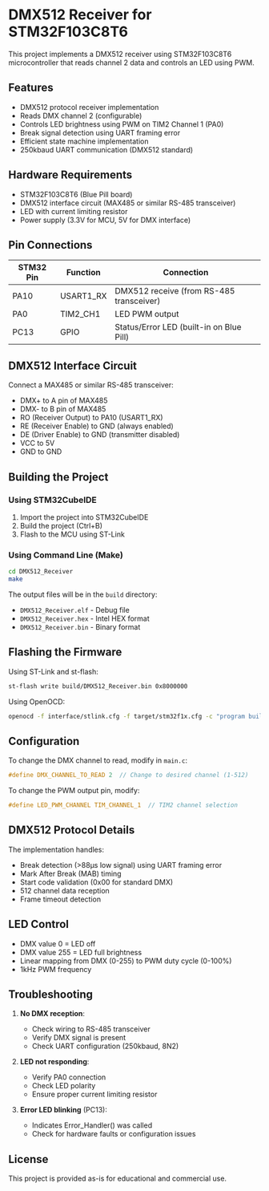 # DMX512 Receiver for STM32F103C8T6

This project implements a DMX512 receiver using STM32F103C8T6 microcontroller that reads channel 2 data and controls an LED using PWM.

## Features

- DMX512 protocol receiver implementation
- Reads DMX channel 2 (configurable)
- Controls LED brightness using PWM on TIM2 Channel 1 (PA0)
- Break signal detection using UART framing error
- Efficient state machine implementation
- 250kbaud UART communication (DMX512 standard)

## Hardware Requirements

- STM32F103C8T6 (Blue Pill board)
- DMX512 interface circuit (MAX485 or similar RS-485 transceiver)
- LED with current limiting resistor
- Power supply (3.3V for MCU, 5V for DMX interface)

## Pin Connections

| STM32 Pin | Function | Connection |
|-----------|----------|------------|
| PA10 | USART1_RX | DMX512 receive (from RS-485 transceiver) |
| PA0 | TIM2_CH1 | LED PWM output |
| PC13 | GPIO | Status/Error LED (built-in on Blue Pill) |

## DMX512 Interface Circuit

Connect a MAX485 or similar RS-485 transceiver:
- DMX+ to A pin of MAX485
- DMX- to B pin of MAX485
- RO (Receiver Output) to PA10 (USART1_RX)
- RE (Receiver Enable) to GND (always enabled)
- DE (Driver Enable) to GND (transmitter disabled)
- VCC to 5V
- GND to GND

## Building the Project

### Using STM32CubeIDE
1. Import the project into STM32CubeIDE
2. Build the project (Ctrl+B)
3. Flash to the MCU using ST-Link

### Using Command Line (Make)
```bash
cd DMX512_Receiver
make
```

The output files will be in the `build` directory:
- `DMX512_Receiver.elf` - Debug file
- `DMX512_Receiver.hex` - Intel HEX format
- `DMX512_Receiver.bin` - Binary format

## Flashing the Firmware

Using ST-Link and st-flash:
```bash
st-flash write build/DMX512_Receiver.bin 0x8000000
```

Using OpenOCD:
```bash
openocd -f interface/stlink.cfg -f target/stm32f1x.cfg -c "program build/DMX512_Receiver.elf verify reset exit"
```

## Configuration

To change the DMX channel to read, modify in `main.c`:
```c
#define DMX_CHANNEL_TO_READ 2  // Change to desired channel (1-512)
```

To change the PWM output pin, modify:
```c
#define LED_PWM_CHANNEL TIM_CHANNEL_1  // TIM2 channel selection
```

## DMX512 Protocol Details

The implementation handles:
- Break detection (>88μs low signal) using UART framing error
- Mark After Break (MAB) timing
- Start code validation (0x00 for standard DMX)
- 512 channel data reception
- Frame timeout detection

## LED Control

- DMX value 0 = LED off
- DMX value 255 = LED full brightness
- Linear mapping from DMX (0-255) to PWM duty cycle (0-100%)
- 1kHz PWM frequency

## Troubleshooting

1. **No DMX reception**: 
   - Check wiring to RS-485 transceiver
   - Verify DMX signal is present
   - Check UART configuration (250kbaud, 8N2)

2. **LED not responding**:
   - Verify PA0 connection
   - Check LED polarity
   - Ensure proper current limiting resistor

3. **Error LED blinking** (PC13):
   - Indicates Error_Handler() was called
   - Check for hardware faults or configuration issues

## License

This project is provided as-is for educational and commercial use.